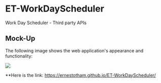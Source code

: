# ET-WorkDayScheduler
Work Day Scheduler - Third party APIs


## Mock-Up

The following image shows the web application's appearance and functionality:



<img src='https://user-images.githubusercontent.com/23125242/146462386-218660ef-55e5-4f5d-8be6-e6e9ac08e29b.jpg'>





**Here is the link: https://ernestotham.github.io/ET-WorkDayScheduler/
